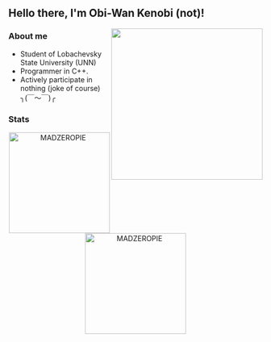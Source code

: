 ## Hello there, I'm Obi-Wan Kenobi (not)!
<a href="https://www.gautamkrishnar.com/"><img src="https://media.giphy.com/media/Nx0rz3jtxtEre/giphy.gif" align="right" width="300px"></a>
### About me
- Student of Lobachevsky State University (UNN)
- Programmer in C++.
- Аctively participate in nothing (joke of course) 	╮(￣～￣)╭

### Stats
<p align=center>
    <img height=200 align="center" src="https://github-readme-stats.vercel.app/api?username=MADZEROPIE&show_icons=true&theme=gotham&include_all_commits=false" alt="MADZEROPIE">
  <img height=200 align="center" src="https://github-readme-stats.vercel.app/api/top-langs/?username=MADZEROPIE&title_color=2aa889&text_color=99d1ce&icon_color=2bbc8a&bg_color=0c1014&langs_count=8&layout=compact"  alt="MADZEROPIE"/>
</p>

